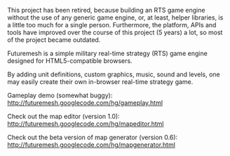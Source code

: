 This project has been retired, because building an RTS game engine without the use of any generic game engine, or, at least, helper libraries, is a little too much for a single person. Furthermore, the platform, APIs and tools have improved over the course of this project (5 years) a lot, so most of the project became outdated.

Futuremesh is a simple military real-time strategy (RTS) game engine designed for HTML5-compatible browsers.

By adding unit definitions, custom graphics, music, sound and levels, one may easily create their own in-browser real-time strategy game.

Gameplay demo (somewhat buggy):
http://futuremesh.googlecode.com/hg/gameplay.html

Check out the map editor (version 1.0):
http://futuremesh.googlecode.com/hg/mapeditor.html

Check out the beta version of map generator (version 0.6):
http://futuremesh.googlecode.com/hg/mapgenerator.html
